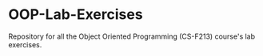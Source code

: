 # OOP-Lab-Exercises
Repository for all the Object Oriented Programming (CS-F213) course's lab exercises.
